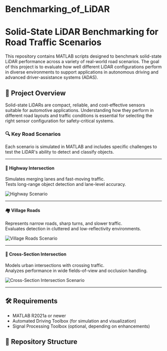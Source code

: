 # Benchmarking_of_LiDAR
# Solid-State LiDAR Benchmarking for Road Traffic Scenarios

This repository contains MATLAB scripts designed to benchmark solid-state LiDAR performance across a variety of real-world road scenarios. The goal of this project is to evaluate how well different LiDAR configurations perform in diverse environments to support applications in autonomous driving and advanced driver-assistance systems (ADAS).

## 📌 Project Overview

Solid-state LiDARs are compact, reliable, and cost-effective sensors suitable for automotive applications. Understanding how they perform in different road layouts and traffic conditions is essential for selecting the right sensor configuration for safety-critical systems.

### 🔍 Key Road Scenarios

Each scenario is simulated in MATLAB and includes specific challenges to test the LiDAR's ability to detect and classify objects.

---

#### 🚗 Highway Intersection

Simulates merging lanes and fast-moving traffic.  
Tests long-range object detection and lane-level accuracy.

![Highway Scenario](images/highway.png)

---

#### 🏘️ Village Roads

Represents narrow roads, sharp turns, and slower traffic.  
Evaluates detection in cluttered and low-reflectivity environments.

![Village Roads Scenario](images/village.png)

---

#### 🚦 Cross-Section Intersection

Models urban intersections with crossing traffic.  
Analyzes performance in wide fields-of-view and occlusion handling.

![Cross-Section Intersection Scenario](images/cross_section.png)

---

## 🛠️ Requirements

- MATLAB R2021a or newer
- Automated Driving Toolbox (for simulation and visualization)
- Signal Processing Toolbox (optional, depending on enhancements)

## 📁 Repository Structure


